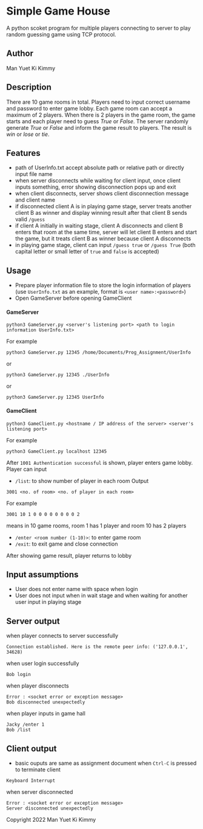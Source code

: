 # Simple Game House

A python scoket program for multiple players connecting to server to play random guessing game using TCP protocol.

## Author

Man Yuet Ki Kimmy

## Description
There are 10 game rooms in total.  Players need to input correct username and password to enter game lobby.  Each game room can accept a maximum of 2 players.  When there is 2 players in the game room, the game starts and each player need to guess *True* or *False*.  The server randomly generate *True* or *False* and inform the game result to players.  The result is *win* or *lose* or *tie*.

## Features
- path of UserInfo.txt accept absolute path or relative path or directly input file name
- when server disconnects while waiting for client input, once client inputs something, error showing disconnection pops up and exit
- when client disconnects, server shows client disconnection message and client name
- if disconnected client A is in playing game stage, server treats another client B as winner and display winning result after that client B sends valid `/guess`
- if client A initially in waiting stage, client A disconnects and client B enters that room at the same time, server will let client B enters and start the game, but it treats client B as winner because client A disconnects
- in playing game stage, client can input `/guess true` or `/guess True` (both capital letter or small letter of `true` and `false` is accepted)
## Usage
- Prepare player information file to store the login information of players (use `UserInfo.txt` as an example, format is `<user name>:<password>`)
- Open GameServer before opening GameClient

#### GameServer
```
python3 GameServer.py <server's listening port> <path to login information UserInfo.txt>
```
For example
```
python3 GameServer.py 12345 /home/Documents/Prog_Assignment/UserInfo
```
or
```
python3 GameServer.py 12345 ./UserInfo
```
or
```
python3 GameServer.py 12345 UserInfo
```
#### GameClient
```
python3 GameClient.py <hostname / IP address of the server> <server's listening port>
```
For example
```
python3 GameClient.py localhost 12345
```
After `1001 Authentication successful` is shown, player enters game lobby.  Player can input
- `/list`: to show number of player in each room
Output
```
3001 <no. of room> <no. of player in each room>
```
For example
```
3001 10 1 0 0 0 0 0 0 0 0 2
```
means in 10 game rooms, room 1 has 1 player and room 10 has 2 players

- `/enter <room number (1-10)>`: to enter game room
- `/exit`: to exit game and close connection

After showing game result, player returns to lobby

## Input assumptions
- User does not enter name with space when login
- User does not input when in wait stage and when waiting for another user input in playing stage

## Server output
when player connects to server successfully
```
Connection established. Here is the remote peer info: ('127.0.0.1', 34628)
```
when user login successfully
```
Bob login
```
when player disconnects
```
Error : <socket error or exception message>
Bob disconnected unexpectedly
```
when player inputs in game hall
```
Jacky /enter 1
Bob /list
```
## Client output
- basic ouputs are same as assignment document
when `Ctrl-C` is pressed to terminate client
```
Keyboard Interrupt
```
when server disconnected
```
Error : <socket error or exception message>
Server disconnected unexpectedly
```

Copyright 2022 Man Yuet Ki Kimmy
